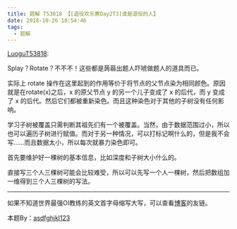 ```yaml
---
title: 题解 T53818 【[退役欢乐赛Day2T3]谁是退役的人】
date: 2018-10-26 18:54:46
tags: 
  - 题解
---
```

[LuoguT53818](https://www.luogu.org/problemnew/show/T53818):

Splay？Rotate？不不不！这些都是蒟蒻出题人吓唬做题人的道具而已。

实际上 rotate 操作在这里起到的作用等价于将节点的父节点染为相同颜色。原因就是在rotate(x)之后，x 的原父节点 y 的另一个儿子变成了 x 的后代，而 y 变成了 x 的后代。然后它们都被重新染色。而且这种染色对于其他的子树没有任何影响。

学习子树被覆盖只需判断其祖先们有一个被覆盖。当然，由于数据范围过小，所以也可以遍历子树进行赋值。而对于另一种情况，可以打标记啊什么的，但是我不会写……而且数据太小，所以每次就暴力染色即可。

首先要维护好一棵树的基本信息，比如深度和子树大小什么的。

直接写三个人三棵树可能会比较难受，所以可以先写一个人一棵树，然后把数组加一维得到三个人三棵树的写法。

---

如果不知道世界最强OI教练的英文首字母缩写大写，可以查看[博客](https://www.zhangkai.xin/)的友链。

本题By：[asdfghjkl123](https://www.luogu.org/space/show?uid=61819)